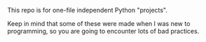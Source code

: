 This repo is for one-file independent Python "projects".

Keep in mind that some of these were made when I was new to programming, so you are going to encounter lots of bad practices.